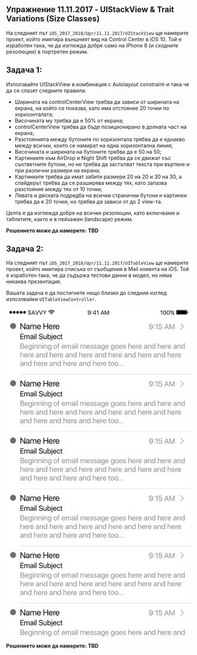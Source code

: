## Упражнение 11.11.2017 - UIStackView & Trait Variations (Size Classes)

На следният път ```iOS_2017_2018/Upr/11.11.2017/UIStackView``` ще намерите проект, който имитира външният вид на Control Center в iOS 10. Той е изработен така, че да изглежда добре само на iPhone 8 (и сходните резолюции) в портретен режим.

## Задача 1:
Използвайте UIStackView в комбинация с Autolayout constraint-и така че да се спазят следните правила:

* Ширината на controlCenterView трябва да зависи от ширината на екрана, на който се показва, като има отстояние 20 точки по хоризонталата;
* Височината му трябва да е 50% от екрана;
* controlCenterView трябва да бъде позиционирано в долната част на екрана;
* Разстоянията между бутоните по хоризонтала трябва да е еднакво между всички, които се намират на една хоризонтална линия;
* Височината и ширината на бутоните трябва да е 50 на 50;
* Картинките към AirDrop и Night Shift трябва да се движат със съответните бутони, но не трябва да застъпват текста при въртене и при различни размери на екрана;
* Картинките трябва да имат забити размери 20 на 20 и 30 на 30, а слайдерът трябва да се разширява между тях, като запазва разстояние между тях от 10 точки;
* Лявата и дясната подредба на всички странични бутони и картинки трябва да е 20 точки, но трябва да зависи от до 2 view-та.

Целта е да изглежда добре на всички резолюции, като включваме и таблетите, както и в пейзажен (landscape) режим.

__Решението може да намерите: TBD__

## Задача 2:

На следният път ```iOS_2017_2018/Upr/11.11.2017/UITableView``` ще намерите проект, който имитира списъка от съобщения в Mail клиента на iOS. Той е изработен така, че да съдържа тестови данни в модел, но няма никаква презентация. 

Вашата задача е да постигнете нещо близко до следния изглед изпозлвайки `UITableViewController`.

![задача 2](ex2.png)


__Решението може да намерите: TBD__